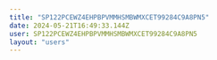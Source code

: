 ```yaml
---
title: "SP122PCEWZ4EHPBPVMMHSMBWMXCET99284C9A8PN5"
date: 2024-05-21T16:49:33.144Z
user: SP122PCEWZ4EHPBPVMMHSMBWMXCET99284C9A8PN5
layout: "users"
---
```

    